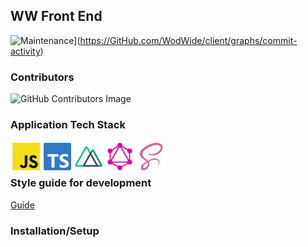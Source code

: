 ## WW Front End
![Maintenance](https://img.shields.io/badge/Maintained%3F-yes-green.svg)](https://GitHub.com/WodWide/client/graphs/commit-activity)

### Contributors
![GitHub Contributors Image](https://contrib.rocks/image?repo=WodWide/client)


### Application Tech Stack
<img align="left" alt="Javascript"  width="50px" src="https://github.com/vscode-icons/vscode-icons/blob/master/icons/file_type_js_official.svg" /> 
<img align="left" alt="Typescript"  width="50px" src="https://github.com/vscode-icons/vscode-icons/blob/master/icons/file_type_typescript_official.svg" /> 
<img align="left" alt="Nuxt"  width="50px" src="https://github.com/vscode-icons/vscode-icons/blob/master/icons/file_type_nuxt.svg" /> 
<img align="left" alt="Graphql"  width="50px" src="https://github.com/vscode-icons/vscode-icons/blob/master/icons/file_type_graphql.svg" /> 
<img align="left" alt="Scss" width="50px" src="https://github.com/vscode-icons/vscode-icons/blob/master/icons/file_type_scss.svg" />

<br/>
<br/>

### Style guide for development
[Guide](https://grey-clutch-2a8.notion.site/WW-Code-guidelines-46b558065588453fa4075951e3c12156)


### Installation/Setup
